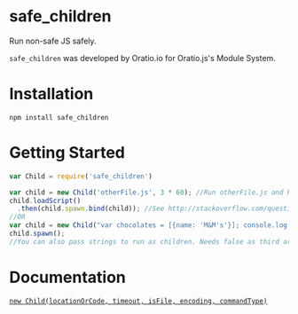 # safe_children
Run non-safe JS safely.

`safe_children` was developed by Oratio.io for Oratio.js's Module System.

# Installation

`npm install safe_children`

# Getting Started

``` javascript
var Child = require('safe_children')

var child = new Child('otherFile.js', 3 * 60); //Run otherFile.js and kill it after 3 minutes
child.loadScript()
  .then(child.spawn.bind(child)); //See http://stackoverflow.com/questions/29756238/javascript-this-doesnt-work-when-calling-promises-instead-of-function
//OR
var child = new Child("var chocolates = [{name: 'M&M's'}]; console.log(chocolates.count)", 3 * 60, false);
child.spawn();
//You can also pass strings to run as children. Needs false as third argument.
```

# Documentation

[`new Child(locationOrCode, timeout, isFile, encoding, commandType)`](https://github.com/oratio-io/safe_children/blob/master/src/spawner.js#L8)

